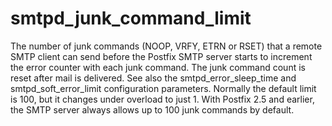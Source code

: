 # smtpd_junk_command_limit 


The number of junk commands (NOOP, VRFY, ETRN or RSET) that a remote
SMTP client can send before the Postfix SMTP server starts to
increment the error counter with each junk command.  The junk
command count is reset after mail is delivered.  See also the
smtpd_error_sleep_time and smtpd_soft_error_limit configuration
parameters.  Normally the default limit is 100, but it changes under
overload to just 1. With Postfix 2.5 and earlier, the SMTP server
always allows up to 100 junk commands by default.  


